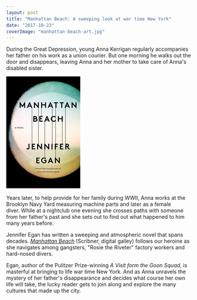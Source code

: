 ```yaml
---
layout: post
title: "Manhattan Beach: A sweeping look at war time New York"
date: "2017-10-23"
coverImage: "manhattan-beach-art.jpg"
---
```


During the Great Depression, young Anna Kerrigan regularly accompanies her father on his work as a union courier. But one morning he walks out the door and disappears, leaving Anna and her mother to take care of Anna's disabled sister.

![](/assets/images/Manhattan-Beach-A-Novel-by-Egan-Jennifer-199x300.jpeg)

Years later, to help provide for her family during WWII, Anna works at the Brooklyn Navy Yard measuring machine parts and later as a female diver. While at a nightclub one evening she crosses paths with someone from her father's past and she sets out to find out what happened to him many years before.

Jennifer Egan has written a sweeping and atmospheric novel that spans decades. [_Manhattan Beach_](http://amzn.to/2gDhgxC) (Scribner, digital galley) follows our heroine as she navigates among gangsters, "Rosie the Riveter" factory workers and hard-nosed divers.

Egan, author of the Pulitzer Prize-winning _A Visit form the Goon Squad_, is masterful at bringing to life war time New York. And as Anna unravels the mystery of her father's disappearance and decides what course her own life will take, the lucky reader gets to join along and explore the many cultures that made up the city.
